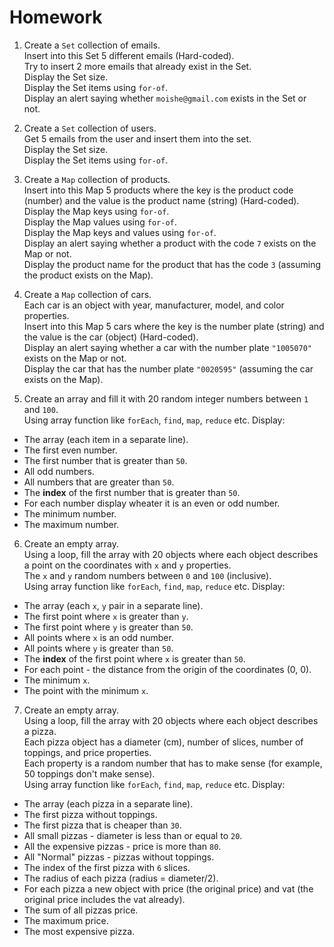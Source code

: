 # Homework

1. Create a `Set` collection of emails.  
   Insert into this Set 5 different emails (Hard-coded).  
   Try to insert 2 more emails that already exist in the Set.  
   Display the Set size.  
   Display the Set items using `for-of`.  
   Display an alert saying whether `moishe@gmail.com` exists in the Set or not.

2. Create a `Set` collection of users.  
   Get 5 emails from the user and insert them into the set.  
   Display the Set size.  
   Display the Set items using `for-of`.

3. Create a `Map` collection of products.  
   Insert into this Map 5 products where the key is the product code (number) and the value is the product name (string) (Hard-coded).  
   Display the Map keys using `for-of`.  
   Display the Map values using `for-of`.  
   Display the Map keys and values using `for-of`.  
   Display an alert saying whether a product with the code `7` exists on the Map or not.  
   Display the product name for the product that has the code `3` (assuming the product exists on the Map).

4. Create a `Map` collection of cars.  
   Each car is an object with year, manufacturer, model, and color properties.  
   Insert into this Map 5 cars where the key is the number plate (string) and the value is the car (object) (Hard-coded).  
   Display an alert saying whether a car with the number plate `"1005070"` exists on the Map or not.  
   Display the car that has the number plate `"0020595"` (assuming the car exists on the Map).

5. Create an array and fill it with 20 random integer numbers between `1` and `100`.  
   Using array function like `forEach`, `find`, `map`, `reduce` etc. Display:

- The array (each item in a separate line).
- The first even number.
- The first number that is greater than `50`.
- All odd numbers.
- All numbers that are greater than `50`.
- The **index** of the first number that is greater than `50`.
- For each number display wheater it is an even or odd number.
- The minimum number.
- The maximum number.

6. Create an empty array.  
   Using a loop, fill the array with 20 objects where each object describes a point on the coordinates with `x` and `y` properties.  
   The `x` and `y` random numbers between `0` and `100` (inclusive).  
   Using array function like `forEach`, `find`, `map`, `reduce` etc. Display:

- The array (each `x`, `y` pair in a separate line).
- The first point where `x` is greater than `y`.
- The first point where `y` is greater than `50`.
- All points where `x` is an odd number.
- All points where `y` is greater than `50`.
- The **index** of the first point where `x` is greater than `50`.
- For each point - the distance from the origin of the coordinates (0, 0).
- The minimum `x`.
- The point with the minimum `x`.

7. Create an empty array.  
   Using a loop, fill the array with 20 objects where each object describes a pizza.  
   Each pizza object has a diameter (cm), number of slices, number of toppings, and price properties.  
   Each property is a random number that has to make sense (for example, 50 toppings don't make sense).  
   Using array function like `forEach`, `find`, `map`, `reduce` etc. Display:

- The array (each pizza in a separate line).
- The first pizza without toppings.
- The first pizza that is cheaper than `30`.
- All small pizzas - diameter is less than or equal to `20`.
- All the expensive pizzas - price is more than `80`.
- All "Normal" pizzas - pizzas without toppings.
- The index of the first pizza with `6` slices.
- The radius of each pizza (radius = diameter/2).
- For each pizza a new object with price (the original price) and vat (the original price includes the vat already).
- The sum of all pizzas price.
- The maximum price.
- The most expensive pizza.
